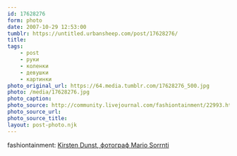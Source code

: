 ```yaml
---
id: 17628276
form: photo
date: 2007-10-29 12:53:00
tumblr: https://untitled.urbansheep.com/post/17628276/
title:
tags:
    - post
    - руки
    - коленки
    - девушки
    - картинки
photo_original_url: https://64.media.tumblr.com/17628276_500.jpg
photo: /media/17628276.jpg
photo_caption: 
photo_source: http://community.livejournal.com/fashiontainment/22993.html
photo_source_url:
photo_source_title:
layout: post-photo.njk
---
```


<p>fashiontainment: <a href="http://community.livejournal.com/fashiontainment/22993.html">Kirsten Dunst, фотограф Mario Sorrnti</a></p>
